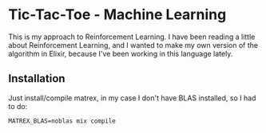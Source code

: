 # Tic-Tac-Toe - Machine Learning

This is my approach to Reinforcement Learning. I have been reading a little about
Reinforcement Learning, and I wanted to make my own version of the algorithm in 
Elixir, because I've been working in this language lately.


## Installation

Just install/compile matrex, in my case I don't have BLAS installed, so I had to do:

```
MATREX_BLAS=noblas mix compile
```
